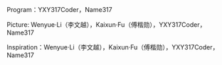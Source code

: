 Program：YXY317Coder，Name317

Picture: Wenyue·Li（李文越），Kaixun·Fu（傅楷勋），YXY317Coder，Name317

Inspiration：Wenyue·Li（李文越），Kaixun·Fu（傅楷勋），YXY317Coder，Name317
